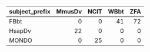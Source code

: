 | subject_prefix   |   MmusDv |   NCIT |   WBbt |   ZFA |
|:-----------------|---------:|-------:|-------:|------:|
| FBbt             |        0 |      0 |     41 |    72 |
| HsapDv           |       22 |      0 |      0 |     0 |
| MONDO            |        0 |     25 |      0 |     0 |